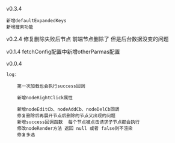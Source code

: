 
v0.3.4

    新增defaultExpandedKeys
    新增搜索功能

v0.2.4
    修复删除失败后节点 前端节点删除了 但是后台数据没变的问题

v0.1.4
    fetchConfig配置中新增otherParmas配置

v0.0.4

    log:

        第一次加载也会执行success回调

        新增nodeRightClick属性

        新增nodeEditCb、nodeAddCb、nodeDelCb回调
        修复删除后再展开节点后删除的节点又出现的问题
        新增success回调函数  每个节点被点击请求子节点都会执行
        修改nodeRender方法 返回 null 或者 false则不渲染
        修复多选

    